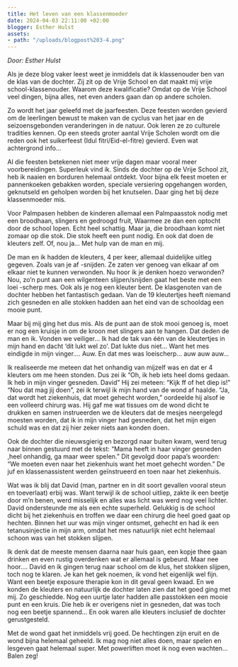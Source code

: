 ```yaml
---
title: Het leven van een klassenmoeder
date: 2024-04-03 22:11:00 +02:00
blogger: Esther Hulst
assets:
- path: "/uploads/blogpost%203-4.png"
---
```


*Door: Esther Hulst*

Als je deze blog vaker leest weet je inmiddels dat ik klassenouder ben van de klas van de dochter. Zij zit op de Vrije School en dat maakt mij vrije school-klassenouder. Waarom deze kwalificatie? Omdat op de Vrije School veel dingen, bijna alles, net even anders gaan dan op andere scholen. 

Zo wordt het jaar geleefd met de jaarfeesten. Deze feesten worden gevierd om de leerlingen bewust te maken van de cyclus van het jaar en de seizoensgebonden veranderingen in de natuur. Ook leren ze zo culturele tradities kennen. Op een steeds groter aantal Vrije Scholen wordt om die reden ook het suikerfeest (Idul fitri/Eid-el-fitre) gevierd. Even wat achtergrond info… 

Al die feesten betekenen niet meer vrije dagen maar vooral meer voorbereidingen. Superleuk vind ik. Sinds de dochter op de Vrije School zit, heb ik naaien en borduren helemaal ontdekt. Voor bijna elk feest moeten er pannenkoeken gebakken worden, speciale versiering opgehangen worden, geknutseld en geholpen worden bij het knutselen. Daar ging het bij deze klassenmoeder mis.

Voor Palmpasen hebben de kinderen allemaal een Palmpaasstok nodig met een broodhaan, slingers en gedroogd fruit, Waarmee ze dan een optocht door de school lopen. Echt heel schattig. Maar ja, die broodhaan komt niet zomaar op die stok. Die stok heeft een punt nodig. En ook dat doen de kleuters zelf. Of, nou ja… Met hulp van de man en mij.

De man en ik hadden de kleuters, 4 per keer, allemaal duidelijke uitleg gegeven. Zoals van je af -snijden. Ze zaten ver genoeg van elkaar af om elkaar niet te kunnen verwonden. Nu hoor ik je denken hoezo verwonden? Nou, zo’n punt aan een wilgenteen slijpen/snijden gaat het beste met een loei -scherp mes. Ook als je nog een kleuter bent. De klasgenoten van de dochter hebben het fantastisch gedaan. Van de 19 kleutertjes heeft niemand zich gesneden en alle stokken hadden aan het eind van de schooldag een mooie punt. 

Maar bij mij ging het dus mis. Als de punt aan de stok mooi genoeg is, moet er nog een kruisje in om de kroon met slingers aan te hangen. Dat deden de man en ik. Vonden we veiliger… Ik had de tak van één van de kleutertjes in mijn hand en dacht ‘dit lukt wel zo’. Dat lukte dus niet… Want het mes eindigde in mijn vinger…. Auw. En dat mes was loeischerp… auw auw auw… 

Ik realiseerde me meteen dat het onhandig van mijzelf was en dat er 4 kleuters om me heen stonden. Dus zei ik “Oh, ik heb iets heel doms gedaan. Ik heb in mijn vinger gesneden. David” Hij zei meteen: “Kijk ff of het diep is!” “Nou dat mag jij doen”, zei ik terwijl ik mijn hand van de wond af haalde. “Ja, dat wordt het ziekenhuis, dat moet gehecht worden,” oordeelde hij alsof ie een volleerd chirurg was. Hij gaf me wat tissues om de wond dicht te drukken en samen instrueerden we de kleuters dat de mesjes neergelegd moesten worden, dat ik in mijn vinger had gesneden, dat het mijn eigen schuld was en dat zij hier zeker niets aan konden doen. 

Ook de dochter die nieuwsgierig en bezorgd naar buiten kwam, werd terug naar binnen gestuurd met de tekst: “Mama heeft in haar vinger gesneden ,heel onhandig, ga maar weer spelen.” Dit gevolgd door papa’s woorden: “We moeten even naar het ziekenhuis want het moet gehecht worden.” De juf en klassenassistent werden geïnstrueerd en toen naar het ziekenhuis. 

Wat was ik blij dat David (man, partner en in dit soort gevallen vooral steun en toeverlaat) erbij was. Want terwijl ik de school uitliep, zakte ik een beetje door m’n benen, werd misselijk en alles was licht was werd nog veel lichter. David ondersteunde me als een echte superheld. Gelukkig is de school dicht bij het ziekenhuis en troffen we daar een chirurg die heel goed gaat op hechten. Binnen het uur was mijn vinger ontsmet, gehecht en had ik een tetanusinjectie in mijn arm, omdat het mes natuurlijk niet echt helemaal schoon was van het stokken slijpen.

Ik denk dat de meeste mensen daarna naar huis gaan, een kopje thee gaan drinken en even rustig overdenken wat er allemaal is gebeurd. Maar nee hoor…. David en ik gingen terug naar school om de klus, het stokken slijpen, toch nog te klaren. Je kan het gek noemen, ik vond het eigenlijk wel fijn. Want een beetje exposure therapie kon in dit geval geen kwaad. En we konden de kleuters en natuurlijk de dochter laten zien dat het goed ging met mij. Zo geschiedde. Nog een uurtje later hadden alle passtokken een mooie punt en een kruis. Die heb ik er overigens niet in gesneden, dat was toch nog een beetje spannend… En ook waren alle kleuters inclusief de dochter gerustgesteld.

Met de wond gaat het inmiddels vrij goed. De hechtingen zijn eruit en de wond bijna helemaal geheeld. Ik mag nog niet alles doen, maar spelen en lesgeven gaat helemaal super. Met powerliften moet ik nog even wachten... Balen zeg!